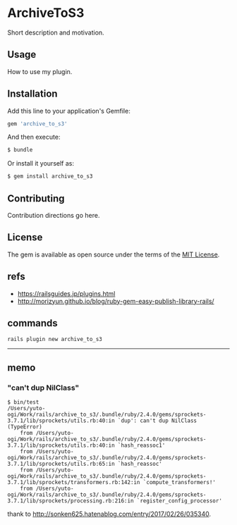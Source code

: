 # ArchiveToS3
Short description and motivation.

## Usage
How to use my plugin.

## Installation
Add this line to your application's Gemfile:

```ruby
gem 'archive_to_s3'
```

And then execute:
```bash
$ bundle
```

Or install it yourself as:
```bash
$ gem install archive_to_s3
```

## Contributing
Contribution directions go here.

## License
The gem is available as open source under the terms of the [MIT License](http://opensource.org/licenses/MIT).

## refs

- https://railsguides.jp/plugins.html
- http://morizyun.github.io/blog/ruby-gem-easy-publish-library-rails/


## commands

```console
rails plugin new archive_to_s3
```

---

## memo

### "can't dup NilClass"

```console
$ bin/test
/Users/yuto-ogi/Work/rails/archive_to_s3/.bundle/ruby/2.4.0/gems/sprockets-3.7.1/lib/sprockets/utils.rb:40:in `dup': can't dup NilClass (TypeError)
	from /Users/yuto-ogi/Work/rails/archive_to_s3/.bundle/ruby/2.4.0/gems/sprockets-3.7.1/lib/sprockets/utils.rb:40:in `hash_reassoc1'
	from /Users/yuto-ogi/Work/rails/archive_to_s3/.bundle/ruby/2.4.0/gems/sprockets-3.7.1/lib/sprockets/utils.rb:65:in `hash_reassoc'
	from /Users/yuto-ogi/Work/rails/archive_to_s3/.bundle/ruby/2.4.0/gems/sprockets-3.7.1/lib/sprockets/transformers.rb:142:in `compute_transformers!'
	from /Users/yuto-ogi/Work/rails/archive_to_s3/.bundle/ruby/2.4.0/gems/sprockets-3.7.1/lib/sprockets/processing.rb:216:in `register_config_processor'
```

thank to http://sonken625.hatenablog.com/entry/2017/02/26/035340.

